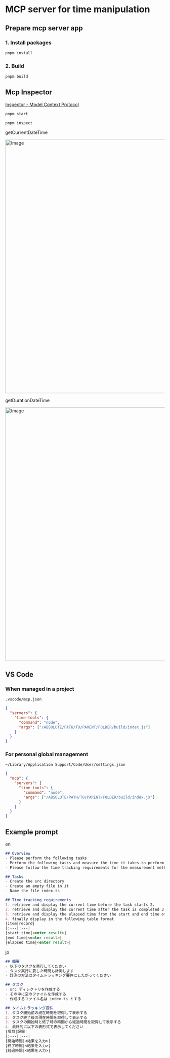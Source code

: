 # MCP server for time manipulation

## Prepare mcp server app

### 1. Install packages

```bash
pnpm install
```

### 2. Build

```bash
pnpm build
```

## Mcp Inspector

[Inspector - Model Context Protocol](https://modelcontextprotocol.io/docs/tools/inspector)

```bash
pnpm start
```

```bash
pnpm inspect
```

getCurrentDateTime

<img width="800" alt="Image" src="https://github.com/user-attachments/assets/f8d711e4-136b-4e09-81fb-f1db17f2b39a" />

getDurationDateTime

<img width="800" alt="Image" src="https://github.com/user-attachments/assets/f243b586-ccec-4e30-bdf2-b19163e9dbce" />

## VS Code

### When managed in a project

`.vscode/mcp.json`

```json
{
  "servers": {
    "time-tools": {
      "command": "node",
      "args": ["/ABSOLUTE/PATH/TO/PARENT/FOLDER/build/index.js"]
    }
  }
}
```

### For personal global management

`~/Library/Application Support/Code/User/settings.json`

```json
{
  "mcp": {
    "servers": {
      "time-tools": {
        "command": "node",
        "args": ["/ABSOLUTE/PATH/TO/PARENT/FOLDER/build/index.js"]
      }
    }
  }
}
```

## Example prompt

en

```md
## Overview
- Please perform the following tasks
- Perform the following tasks and measure the time it takes to perform the tasks.
- Please follow the time tracking requirements for the measurement method

## Tasks
- Create the src directory
- Create an empty file in it
- Name the file index.ts

## Time tracking requirements
1. retrieve and display the current time before the task starts 2.
2. retrieve and display the current time after the task is completed 3.
3. retrieve and display the elapsed time from the start and end time of the task 4. finally display the following table
4. finally display in the following table format 
|item|record| 
|:---|:---| 
|start time|<enter result>| 
|end time|<enter result>| 
|elapsed time|<enter result>|
```

jp

```md
## 概要
- 以下のタスクを実行してください
- タスク実行に要した時間も計測します
- 計測の方法はタイムトラッキング要件にしたがってください

## タスク
- src ディレクトリを作成する
- その中に空のファイルを作成する
- 作成するファイル名は index.ts とする

## タイムトラッキング要件
1. タスク開始前の現在時間を取得して表示する
2. タスク終了後の現在時間を取得して表示する
3. タスクの開始時と終了時の時間から経過時間を取得して表示する
4. 最終的に以下の表形式で表示してください
|項目|記録|
|:---|:---|
|開始時間|<結果を入力>|
|終了時間|<結果を入力>|
|経過時間|<結果を入力>|
```
